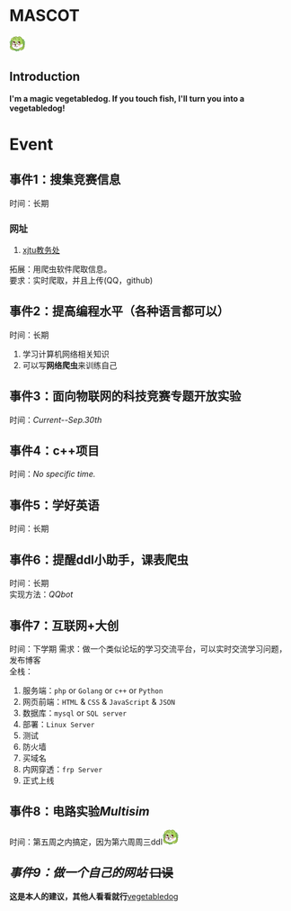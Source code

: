 # MASCOT
![vegetabledog](https://github.com/abdtyx/RepoForCommunication/blob/dev/vegetabledog.png)
## Introduction
__I'm a magic vegetabledog. If you touch fish, I'll turn you into a vegetabledog!__
# Event
## 事件1：搜集竞赛信息
时间：长期  
### 网址
1. [xjtu教务处](http://dean.xjtu.edu.cn)  

拓展：用爬虫软件爬取信息。  
要求：实时爬取，并且上传(QQ，github)  


## 事件2：提高编程水平（各种语言都可以）
时间：长期  
1. 学习计算机网络相关知识
2. 可以写**网络爬虫**来训练自己


## 事件3：面向物联网的科技竞赛专题开放实验
时间：_Current--Sep.30th_  
 

## 事件4：c++项目
时间：_No specific time._  


## 事件5：学好英语
时间：长期  


## 事件6：提醒ddl小助手，课表爬虫
时间：长期  
实现方法：_QQbot_  


## 事件7：互联网+大创
时间：下学期
需求：做一个类似论坛的学习交流平台，可以实时交流学习问题，发布博客  
全栈：  
1. 服务端：`php` or `Golang` or `c++` or `Python`  
2. 网页前端：`HTML` & `CSS` & `JavaScript` & `JSON`  
3. 数据库：`mysql` or `SQL server`  
4. 部署：`Linux Server`  
5. 测试  
6. 防火墙  
7. 买域名  
8. 内网穿透：`frp Server`  
9. 正式上线  


## 事件8：电路实验*Multisim*
时间：第五周之内搞定，因为第六周周三ddl![vegetabledog](https://github.com/abdtyx/RepoForCommunication/blob/dev/vegetabledog.png)

## *事件9：做一个自己的网站*   ~~口误~~
**这是本人的建议，其他人看看就行**[vegetabledog](https://github.com/abdtyx/RepoForCommunication/blob/dev/vegetabledog.png)
